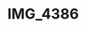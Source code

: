 ---
pid: '156'
layout: photos
title: IMG_4386
filename: IMG_4386.jpg
caption: 
previous_pid: '155'
next_pid: '157'
permalink: "/photos/156.html"
---